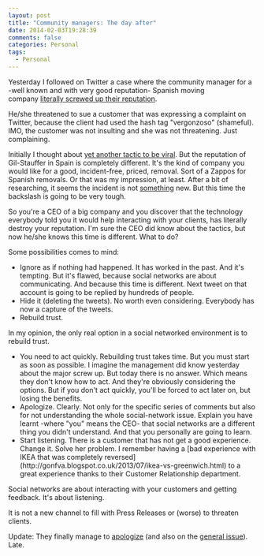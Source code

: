 ```yaml
---
layout: post
title: "Community managers: The day after"
date: 2014-02-03T19:28:39
comments: false
categories: Personal
tags:
  - Personal
---
```


Yesterday I followed on Twitter a case where the community manager for a -well known and with very good reputation- Spanish moving company&nbsp;[literally screwed up their reputation](https://twitter.com/outononet/status/428975133315694592).


He/she threatened to sue a customer that was expressing a complaint on Twitter, because the client had used the hash tag "vergonzoso" (shameful). IMO, the customer was not insulting and she was not threatening. Just complaining.


Initially I thought about [yet another tactic to be viral](http://www.abc.es/tecnologia/redes/20131013/abci-media-markt-desfile-201310131846.html). But the reputation of Gil-Stauffer in Spain is completely different. It's the kind of company you would like for a good, incident-free, priced, removal. Sort of a Zappos for Spanish removals. Or that was my impression, at least. After a bit of researching, it seems the incident is not [something](https://twitter.com/Politea2012/status/429048697289060352/photo/1) new. But this time the backslash is going to be very tough.


So you're a CEO of a big company and you discover that the technology everybody told you it would help interacting with your clients, has literally destroy your reputation. I'm sure the CEO did know about the tactics, but now he/she knows this time is different. What to do?


Some possibilities comes to mind:



<ul><li>Ignore as if nothing had happened. It has worked in the past. And&nbsp;it's tempting. But it's flawed, because social networks are about communicating. And because this time is different. Next tweet on that account is going to be replied by hundreds of people.</li><li>Hide it (deleting the tweets). No worth even considering. Everybody has now a capture of the tweets.</li><li>Rebuild trust.</li></ul>
In my opinion, the only real option in a social networked environment is to rebuild trust.


<ul><li>You need to act quickly. Rebuilding trust takes time. But you must start as soon as possible. I imagine the management did know yesterday about the major screw up. But today there is no answer. Which means they don't know how to act. And they're obviously considering the options. But if you don't act quickly, you'll be forced to act later on, but losing the benefits.</li><li>Apologize. Clearly. Not only for the specific series of comments but also for not understanding the whole social-network issue. Explain you have learnt -where "you" means the CEO- that social networks are a different thing you didn't understand. And that you personally are going to learn.</li><li>Start listening. There is a customer that has not get a good experience. Change it. Solve her problem. I remember having a [bad experience with IKEA that was completely reversed](http://gonfva.blogspot.co.uk/2013/07/ikea-vs-greenwich.html)&nbsp;to a great experience thanks to their Customer Relationship department.</li></ul>
Social networks are about interacting with your customers and getting feedback. It's about listening.


It is not a new channel to fill with Press Releases or (worse) to threaten clients.


Update: They finally manage to [apologize](https://twitter.com/Gil_Stauffer/status/429721421552439296)&nbsp;(and also on the [general issue](https://twitter.com/Gil_Stauffer/status/429722121724366848)). Late.
